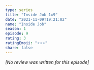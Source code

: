 ```yaml
---
type: series
title: "Inside Job 1x9"
date: "2021-11-09T19:21:02"
name: "Inside Job"
season: 1
episode: 9
rating: 3
ratingEmoji: "⭐️⭐️⭐️"
share: false
---
```


_[No review was written for this episode]_
